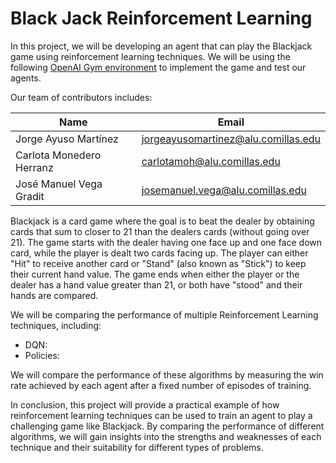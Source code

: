 # Black Jack Reinforcement Learning

In this project, we will be developing an agent that can play the Blackjack game using reinforcement learning techniques. We will be using the following [OpenAI Gym environment](https://gymnasium.farama.org/environments/toy_text/blackjack/) to implement the game and test our agents.

Our team of contributors includes:

|Name                    |Email                              |
|------------------------|-----------------------------------|
|Jorge Ayuso Martínez    |jorgeayusomartinez@alu.comillas.edu|
|Carlota Monedero Herranz|carlotamoh@alu.comillas.edu        |
|José Manuel Vega Gradit |josemanuel.vega@alu.comillas.edu   |

Blackjack is a card game where the goal is to beat the dealer by obtaining cards that sum to closer to 21 than the dealers cards (without going over 21). The game starts with the dealer having one face up and one face down card, while the player is dealt two cards facing up. The player can either "Hit" to receive another card or "Stand" (also known as "Stick") to keep their current hand value. The game ends when either the player or the dealer has a hand value greater than 21, or both have "stood" and their hands are compared.

We will be comparing the performance of multiple Reinforcement Learning techniques, including:
+ DQN:
+ Policies:

We will compare the performance of these algorithms by measuring the win rate achieved by each agent after a fixed number of episodes of training.

In conclusion, this project will provide a practical example of how reinforcement learning techniques can be used to train an agent to play a challenging game like Blackjack. By comparing the performance of different algorithms, we will gain insights into the strengths and weaknesses of each technique and their suitability for different types of problems.